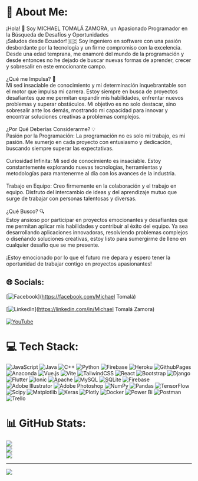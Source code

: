 # 💫 About Me:
¡Hola! 👋 Soy MICHAEL TOMALÁ ZAMORA, un Apasionado Programador en la Búsqueda de Desafíos y Oportunidades<br>¡Saludos desde Ecuador! 🇪🇨 Soy ingeniero en software con una pasión desbordante por la tecnología y un firme compromiso con la excelencia. Desde una edad temprana, me enamoré del mundo de la programación y desde entonces no he dejado de buscar nuevas formas de aprender, crecer y sobresalir en este emocionante campo.<br><br>
¿Qué me Impulsa? 🚀<br>Mi sed insaciable de conocimiento y mi determinación inquebrantable son el motor que impulsa mi carrera. Estoy siempre en busca de proyectos desafiantes que me permitan expandir mis habilidades, enfrentar nuevos problemas y superar obstáculos. Mi objetivo es no solo destacar, sino sobresalir ante los demás, mostrando mi capacidad para innovar y encontrar soluciones creativas a problemas complejos.<br><br>¿Por Qué Deberías Considerarme? 💡<br>Pasión por la Programación: La programación no es solo mi trabajo, es mi pasión. Me sumerjo en cada proyecto con entusiasmo y dedicación, buscando siempre superar las expectativas.<br><br>Curiosidad Infinita: Mi sed de conocimiento es insaciable. Estoy constantemente explorando nuevas tecnologías, herramientas y metodologías para mantenerme al día con los avances de la industria.<br><br>Trabajo en Equipo: Creo firmemente en la colaboración y el trabajo en equipo. Disfruto del intercambio de ideas y del aprendizaje mutuo que surge de trabajar con personas talentosas y diversas.<br><br>¿Qué Busco? 🔍<br>Estoy ansioso por participar en proyectos emocionantes y desafiantes que me permitan aplicar mis habilidades y contribuir al éxito del equipo. Ya sea desarrollando aplicaciones innovadoras, resolviendo problemas complejos o diseñando soluciones creativas, estoy listo para sumergirme de lleno en cualquier desafío que se me presente.<br><br>¡Estoy emocionado por lo que el futuro me depara y espero tener la oportunidad de trabajar contigo en proyectos apasionantes!


## 🌐 Socials:
[![Facebook](https://img.shields.io/badge/Facebook-%231877F2.svg?logo=Facebook&logoColor=white)](https://facebook.com/Michael Tomalá) <br><br>
[![LinkedIn](https://img.shields.io/badge/LinkedIn-%230077B5.svg?logo=linkedin&logoColor=white)](https://linkedin.com/in/Michael Tomalá Zamora) <br><br>
[![YouTube](https://img.shields.io/badge/YouTube-%23FF0000.svg?logo=YouTube&logoColor=white)](https://youtube.com/@@maick.d8679) 

# 💻 Tech Stack:
![JavaScript](https://img.shields.io/badge/javascript-%23323330.svg?style=for-the-badge&logo=javascript&logoColor=%23F7DF1E) ![Java](https://img.shields.io/badge/java-%23ED8B00.svg?style=for-the-badge&logo=openjdk&logoColor=white) ![C++](https://img.shields.io/badge/c++-%2300599C.svg?style=for-the-badge&logo=c%2B%2B&logoColor=white) ![Python](https://img.shields.io/badge/python-3670A0?style=for-the-badge&logo=python&logoColor=ffdd54) ![Firebase](https://img.shields.io/badge/firebase-%23039BE5.svg?style=for-the-badge&logo=firebase) ![Heroku](https://img.shields.io/badge/heroku-%23430098.svg?style=for-the-badge&logo=heroku&logoColor=white) ![GithubPages](https://img.shields.io/badge/github%20pages-121013?style=for-the-badge&logo=github&logoColor=white) ![Anaconda](https://img.shields.io/badge/Anaconda-%2344A833.svg?style=for-the-badge&logo=anaconda&logoColor=white) ![Vue.js](https://img.shields.io/badge/vue.js-%2335495e.svg?style=for-the-badge&logo=vuedotjs&logoColor=%234FC08D) ![Vite](https://img.shields.io/badge/vite-%23646CFF.svg?style=for-the-badge&logo=vite&logoColor=white) ![TailwindCSS](https://img.shields.io/badge/tailwindcss-%2338B2AC.svg?style=for-the-badge&logo=tailwind-css&logoColor=white) ![React](https://img.shields.io/badge/react-%2320232a.svg?style=for-the-badge&logo=react&logoColor=%2361DAFB) ![Bootstrap](https://img.shields.io/badge/bootstrap-%238511FA.svg?style=for-the-badge&logo=bootstrap&logoColor=white) ![Django](https://img.shields.io/badge/django-%23092E20.svg?style=for-the-badge&logo=django&logoColor=white) ![Flutter](https://img.shields.io/badge/Flutter-%2302569B.svg?style=for-the-badge&logo=Flutter&logoColor=white) ![Ionic](https://img.shields.io/badge/Ionic-%233880FF.svg?style=for-the-badge&logo=Ionic&logoColor=white) ![Apache](https://img.shields.io/badge/apache-%23D42029.svg?style=for-the-badge&logo=apache&logoColor=white) ![MySQL](https://img.shields.io/badge/mysql-%2300000f.svg?style=for-the-badge&logo=mysql&logoColor=white) ![SQLite](https://img.shields.io/badge/sqlite-%2307405e.svg?style=for-the-badge&logo=sqlite&logoColor=white) ![Firebase](https://img.shields.io/badge/Firebase-039BE5?style=for-the-badge&logo=Firebase&logoColor=white) ![Adobe Illustrator](https://img.shields.io/badge/adobe%20illustrator-%23FF9A00.svg?style=for-the-badge&logo=adobe%20illustrator&logoColor=white) ![Adobe Photoshop](https://img.shields.io/badge/adobe%20photoshop-%2331A8FF.svg?style=for-the-badge&logo=adobe%20photoshop&logoColor=white) ![NumPy](https://img.shields.io/badge/numpy-%23013243.svg?style=for-the-badge&logo=numpy&logoColor=white) ![Pandas](https://img.shields.io/badge/pandas-%23150458.svg?style=for-the-badge&logo=pandas&logoColor=white) ![TensorFlow](https://img.shields.io/badge/TensorFlow-%23FF6F00.svg?style=for-the-badge&logo=TensorFlow&logoColor=white) ![Scipy](https://img.shields.io/badge/SciPy-%230C55A5.svg?style=for-the-badge&logo=scipy&logoColor=%white) ![Matplotlib](https://img.shields.io/badge/Matplotlib-%23ffffff.svg?style=for-the-badge&logo=Matplotlib&logoColor=black) ![Keras](https://img.shields.io/badge/Keras-%23D00000.svg?style=for-the-badge&logo=Keras&logoColor=white) ![Plotly](https://img.shields.io/badge/Plotly-%233F4F75.svg?style=for-the-badge&logo=plotly&logoColor=white) ![Docker](https://img.shields.io/badge/docker-%230db7ed.svg?style=for-the-badge&logo=docker&logoColor=white) ![Power Bi](https://img.shields.io/badge/power_bi-F2C811?style=for-the-badge&logo=powerbi&logoColor=black) ![Postman](https://img.shields.io/badge/Postman-FF6C37?style=for-the-badge&logo=postman&logoColor=white) ![Trello](https://img.shields.io/badge/Trello-%23026AA7.svg?style=for-the-badge&logo=Trello&logoColor=white)
# 📊 GitHub Stats:
![](https://github-readme-stats.vercel.app/api?username=Maick1&theme=vue&hide_border=false&include_all_commits=false&count_private=false)<br/>
![](https://github-readme-streak-stats.herokuapp.com/?user=Maick1&theme=vue&hide_border=false)<br/>
![](https://github-readme-stats.vercel.app/api/top-langs/?username=Maick1&theme=vue&hide_border=false&include_all_commits=false&count_private=false&layout=compact)

---
[![](https://visitcount.itsvg.in/api?id=Maick1&icon=0&color=1)](https://visitcount.itsvg.in)

<!-- Proudly created with GPRM ( https://gprm.itsvg.in ) -->
